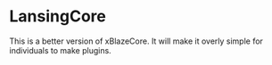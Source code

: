 LansingCore
===========

This is a better version of xBlazeCore. It will make it overly simple for individuals to make plugins.
